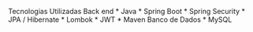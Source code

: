 Tecnologias Utilizadas
  Back end
    * Java
    * Spring Boot
    * Spring Security
    * JPA / Hibernate
    * Lombok
    * JWT
    * Maven
  Banco de Dados
    * MySQL
